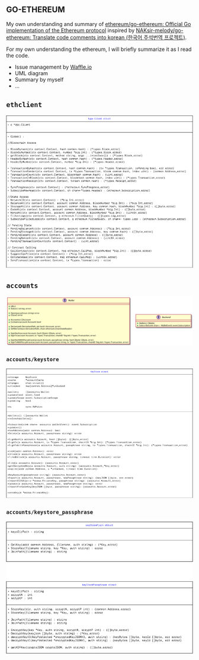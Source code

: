 ## GO-ETHEREUM

My own understanding and summary of [ethereum/go-ethereum: Official Go implementation of the Ethereum protocol](https://github.com/ethereum/go-ethereum) inspired by [NAKsir-melody/go-ethereum: Translate code comments into korean (한국어 주석번역 프로젝트)](https://github.com/NAKsir-melody/go-ethereum).

For my own understanding the ethereum, I will briefly summarize it as I read the code.

- Issue management by [Waffle.io](https://waffle.io/tkhwang/tkhwang-go-ethereum)
- UML diagram
- Summary by myself
- ...

## `ethclient`

![ethclient](./ethclient/ethclient.go.png)

## `accounts`

![accounts.go](./accounts/accounts.png)

### `accounts/keystore`

![keystore.go](./accounts/keystore/keystore.png)

### `accounts/keystore_passphrase`

![keystore_passphrase.go](./accounts/keystore/keystore_passphrase.png)
